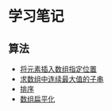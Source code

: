 # 学习笔记

## 算法

- [将元素插入数组指定位置](https://github.com/iloveplus/note/blob/master/insertTagInArray.md)
- [求数组中连续最大值的子串](https://github.com/iloveplus/note/blob/master/seqMaxSubArr.md)
- [排序](https://github.com/iloveplus/note/blob/master/sort.md)
- [数组扁平化](https://github.com/iloveplus/note/blob/master/flatArray.md)
